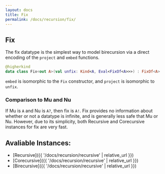 ```yaml
---
layout: docs
title: Fix
permalink: /docs/recursion/fix/
---
```


## Fix

The fix datatype is the simplest way to model birecursion via a direct encoding of
the `project` and `embed` functions.

```kotlin
@higherkind
data class Fix<out A>(val unfix: Kind<A, Eval<FixOf<A>>>) : FixOf<A>
```

`embed` is isomorphic to the `Fix` constructor, and `project` is isomorphic to `unfix`.

### Comparison to Mu and Nu

If Mu is `A` and Nu is `A?`, then fix is `A!`. Fix provides no information about whether
or not a datatype is infinite, and is generally less safe that Mu or Nu. However, due
to its simplicity, both Recursive and Corecursive instances for fix are very fast.

## Avaliable Instances:

- [Recursive]({{ '/docs/recursion/recursive' | relative_url }})
- [Corecursive]({{ '/docs/recursion/recursive' | relative_url }})
- [Birecursive]({{ '/docs/recursion/recursive' | relative_url }})
